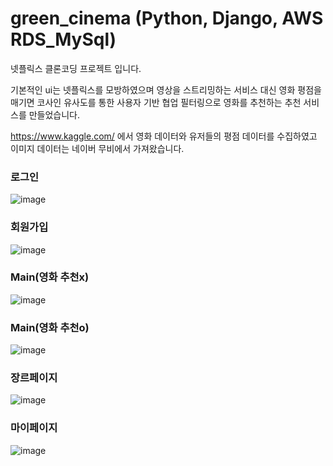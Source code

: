 # green_cinema (Python, Django, AWS RDS_MySql)

넷플릭스 클론코딩 프로젝트 입니다. 

기본적인 ui는 넷플릭스를 모방하였으며 영상을 스트리밍하는 서비스 대신 영화 평점을 매기면 코사인 유사도를 통한 사용자 기반 협업 필터링으로 영화를 추천하는 추천 서비스를 만들었습니다.

https://www.kaggle.com/ 에서 영화 데이터와 유저들의 평점 데이터를 수집하였고 이미지 데이터는 네이버 무비에서 가져왔습니다.


### 로그인
![image](https://user-images.githubusercontent.com/96563183/163665581-c2b16bda-7219-43f7-943c-9805e641dd8b.png)

### 회원가입
![image](https://user-images.githubusercontent.com/96563183/163665547-ba59e210-3687-4988-b8ad-2c90a2563b3f.png)

### Main(영화 추천x)
![image](https://user-images.githubusercontent.com/96563183/163665299-b20d2347-1e67-4b51-b47e-102cb540fca5.png)

### Main(영화 추천o)
![image](https://user-images.githubusercontent.com/96563183/163665575-b5aa4907-10fe-47f4-b731-56ccd95d778d.png)

### 장르페이지
![image](https://user-images.githubusercontent.com/96563183/163665525-20bbd4d5-b85a-44ff-a527-92f5c6f7e352.png)

### 마이페이지
![image](https://user-images.githubusercontent.com/96563183/163665517-eb88af22-61a7-4b88-a882-f3d34365b985.png)
